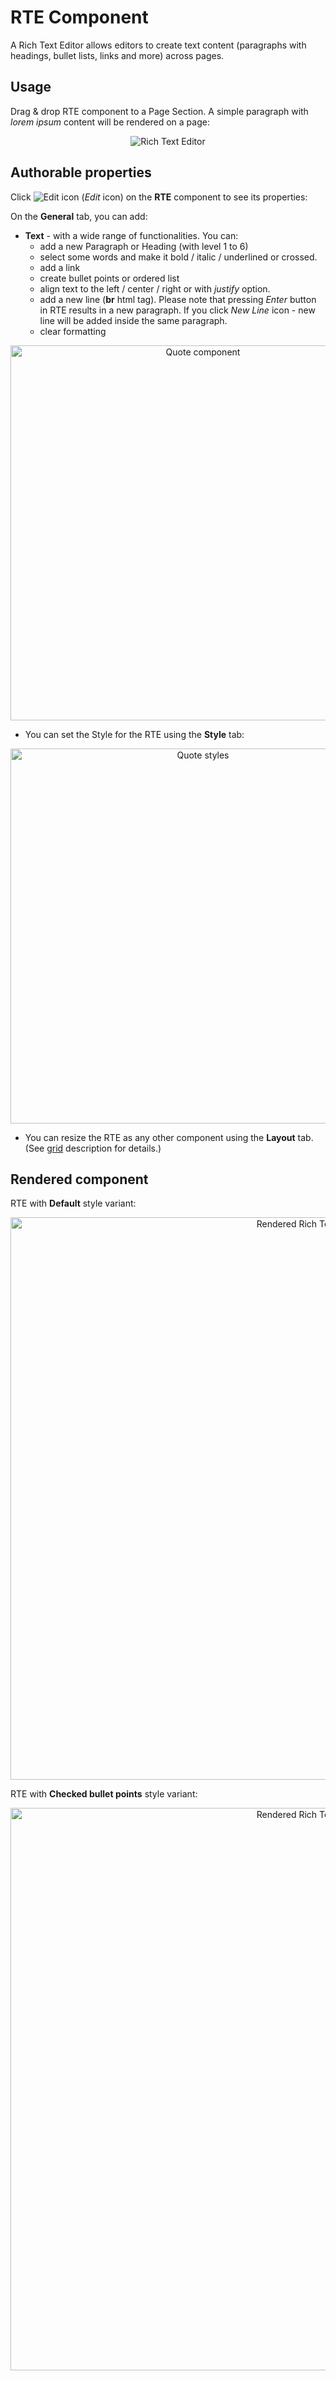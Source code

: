# RTE Component

A Rich Text Editor allows editors to create text content (paragraphs with headings, bullet lists, links and more) across pages.

## Usage

Drag & drop RTE component to a Page Section. A simple paragraph with _lorem ipsum_ content will be rendered on a page:

<p align="center" width="100%">
    <img class="image--with-border" src="./rte-edit.jpg" alt="Rich Text Editor">
</p>


## Authorable properties
Click <img class="image--inline" src="../images/edit-icon.jpg" alt="Edit icon"> (_Edit_ icon) on the **RTE** component to see its properties:

On the **General** tab, you can add:
  
  - **Text** -  with a wide range of functionalities. You can:
      - add a new Paragraph or Heading (with level 1 to 6)
      - select some words and make it bold / italic / underlined or crossed.
      - add a link
      - create bullet points or ordered list
      - align text to the left / center / right or with _justify_ option.
      - add a new line (__br__ html tag). Please note that pressing _Enter_ button in RTE results in a new paragraph. If you click _New Line_ icon - new line will be added inside the same paragraph.
      - clear formatting

<p align="center" width="100%">
    <img class="image--with-border" src="./dialog-rte.jpg" alt="Quote component" width="600px">
</p>


- You can set the Style for the RTE using the **Style** tab:

<p align="center" width="100%">
    <img class="image--with-border"  src="./dialog-styles.jpg" alt="Quote styles" width="600px">
</p>

- You can resize the RTE as any other component using the **Layout** tab. (See [grid](../grid) description for details.)


## Rendered component

RTE with **Default** style variant:

<p align="center" width="100%">
    <img class="image--with-border"  src="./rte-example.jpg" alt="Rendered Rich Text" width="900px">
</p>


RTE with **Checked bullet points** style variant:

<p align="center" width="100%">
    <img class="image--with-border" src="./rte-example-checked-list.jpg" alt="Rendered Rich Text" width="900px">
</p>
